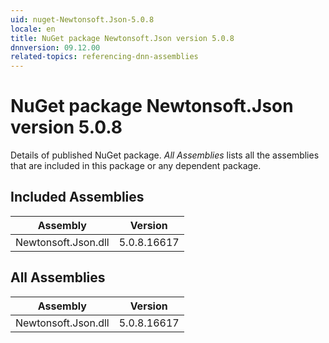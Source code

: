 ```yaml
---
uid: nuget-Newtonsoft.Json-5.0.8
locale: en
title: NuGet package Newtonsoft.Json version 5.0.8
dnnversion: 09.12.00
related-topics: referencing-dnn-assemblies
---
```


# NuGet package Newtonsoft.Json version 5.0.8
Details of published NuGet package.
*All Assemblies* lists all the assemblies that are included in this package or any dependent package.

## Included Assemblies

|Assembly|Version|
|---|---|
|Newtonsoft.Json.dll|5.0.8.16617|

## All Assemblies

|Assembly|Version|
|---|---|
|Newtonsoft.Json.dll|5.0.8.16617|

